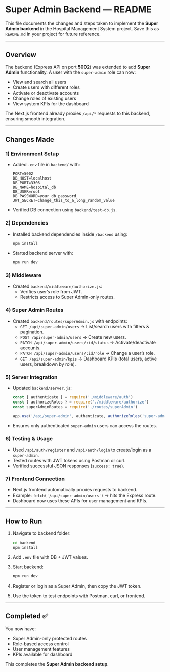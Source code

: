 # Super Admin Backend — README

This file documents the changes and steps taken to implement the **Super Admin backend** in the Hospital Management System project. Save this as `README.md` in your project for future reference.

---

## Overview

The backend (Express API on port **5002**) was extended to add **Super Admin** functionality. A user with the `super-admin` role can now:
- View and search all users
- Create users with different roles
- Activate or deactivate accounts
- Change roles of existing users
- View system KPIs for the dashboard

The Next.js frontend already proxies `/api/*` requests to this backend, ensuring smooth integration.

---

## Changes Made

### 1) Environment Setup
- Added `.env` file in `backend/` with:
  ```env
  PORT=5002
  DB_HOST=localhost
  DB_PORT=3306
  DB_NAME=hospital_db
  DB_USER=root
  DB_PASSWORD=your_db_password
  JWT_SECRET=change_this_to_a_long_random_value
  ```
- Verified DB connection using `backend/test-db.js`.

### 2) Dependencies
- Installed backend dependencies inside `/backend` using:
  ```bash
  npm install
  ```
- Started backend server with:
  ```bash
  npm run dev
  ```

### 3) Middleware
- Created `backend/middleware/authorize.js`:
  - Verifies user’s role from JWT.
  - Restricts access to Super Admin-only routes.

### 4) Super Admin Routes
- Created `backend/routes/superAdmin.js` with endpoints:
  - `GET /api/super-admin/users` → List/search users with filters & pagination.
  - `POST /api/super-admin/users` → Create new users.
  - `PATCH /api/super-admin/users/:id/status` → Activate/deactivate accounts.
  - `PATCH /api/super-admin/users/:id/role` → Change a user’s role.
  - `GET /api/super-admin/kpis` → Dashboard KPIs (total users, active users, breakdown by role).

### 5) Server Integration
- Updated `backend/server.js`:
  ```js
  const { authenticate } = require('./middleware/auth')
  const { authorizeRoles } = require('./middleware/authorize')
  const superAdminRoutes = require('./routes/superAdmin')

  app.use('/api/super-admin', authenticate, authorizeRoles('super-admin'), superAdminRoutes)
  ```
- Ensures only authenticated `super-admin` users can access the routes.

### 6) Testing & Usage
- Used `/api/auth/register` and `/api/auth/login` to create/login as a `super-admin`.
- Tested routes with JWT tokens using Postman or curl.
- Verified successful JSON responses (`success: true`).

### 7) Frontend Connection
- Next.js frontend automatically proxies requests to backend.
- Example: `fetch('/api/super-admin/users')` → hits the Express route.
- Dashboard now uses these APIs for user management and KPIs.

---

## How to Run

1. Navigate to backend folder:
   ```bash
   cd backend
   npm install
   ```

2. Add `.env` file with DB + JWT values.

3. Start backend:
   ```bash
   npm run dev
   ```

4. Register or login as a Super Admin, then copy the JWT token.

5. Use the token to test endpoints with Postman, curl, or frontend.

---

## Completed ✅

You now have:
- Super Admin-only protected routes
- Role-based access control
- User management features
- KPIs available for dashboard

This completes the **Super Admin backend setup**.
